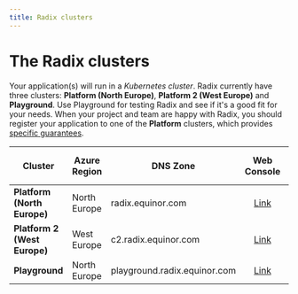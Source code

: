 ```yaml
---
title: Radix clusters
---
```

# The Radix clusters

Your application(s) will run in a *Kubernetes cluster*. Radix currently have three clusters: **Platform (North Europe)**, **Platform 2 (West Europe)** and **Playground**. Use Playground for testing Radix and see if it's a good fit for your needs. When your project and team are happy with Radix, you should register your application to one of the **Platform** clusters, which provides [specific guarantees](/docs/topic-uptime/).

| Cluster                      | Azure Region | DNS Zone                     | Web Console                                          | Radix API (Swagger UI)                                      |
| ---------------------------- | -------------| ---------------------------- | :--------------------------------------------------: | :---------------------------------------------------------: |
| **Platform (North Europe)**  | North Europe | radix.equinor.com            | [Link](https://console.radix.equinor.com)            | [Link](https://api.radix.equinor.com/swaggerui/)            |
| **Platform 2 (West Europe)** | West Europe  | c2.radix.equinor.com         | [Link](https://console.c2.radix.equinor.com)         | [Link](https://api.c2.radix.equinor.com/swaggerui/)         |
| **Playground**               | North Europe | playground.radix.equinor.com | [Link](https://console.playground.radix.equinor.com) | [Link](https://api.playground.radix.equinor.com/swaggerui/) |


